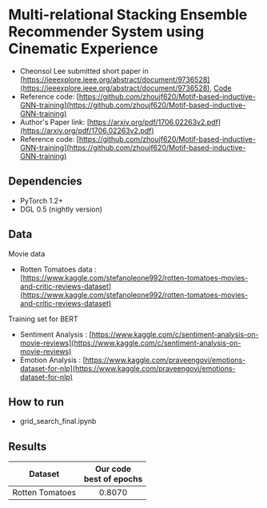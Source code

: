 # Multi-relational Stacking Ensemble Recommender System using Cinematic Experience										

- Cheonsol Lee submitted short paper in [https://ieeexplore.ieee.org/abstract/document/9736528](https://ieeexplore.ieee.org/abstract/document/9736528), [Code](https://github.com/cheonsol-lee/bigcomp_2022_multi_graph)
- Reference code: [https://github.com/zhoujf620/Motif-based-inductive-GNN-training](https://github.com/zhoujf620/Motif-based-inductive-GNN-training)
- Author's Paper link: [https://arxiv.org/pdf/1706.02263v2.pdf](https://arxiv.org/pdf/1706.02263v2.pdf)
- Reference code: [https://github.com/zhoujf620/Motif-based-inductive-GNN-training](https://github.com/zhoujf620/Motif-based-inductive-GNN-training)


## Dependencies

* PyTorch 1.2+
* DGL 0.5 (nightly version)

## Data

Movie data
- Rotten Tomatoes data : [https://www.kaggle.com/stefanoleone992/rotten-tomatoes-movies-and-critic-reviews-dataset](https://www.kaggle.com/stefanoleone992/rotten-tomatoes-movies-and-critic-reviews-dataset)

Training set for BERT
- Sentiment Analysis : [https://www.kaggle.com/c/sentiment-analysis-on-movie-reviews](https://www.kaggle.com/c/sentiment-analysis-on-movie-reviews)
- Emotion Analysis : [https://www.kaggle.com/praveengovi/emotions-dataset-for-nlp](https://www.kaggle.com/praveengovi/emotions-dataset-for-nlp)


## How to run

- grid_search_final.ipynb


## Results

|Dataset|Our code <br> best of epochs|
|:-:|:-:|
|Rotten Tomatoes|0.8070|
